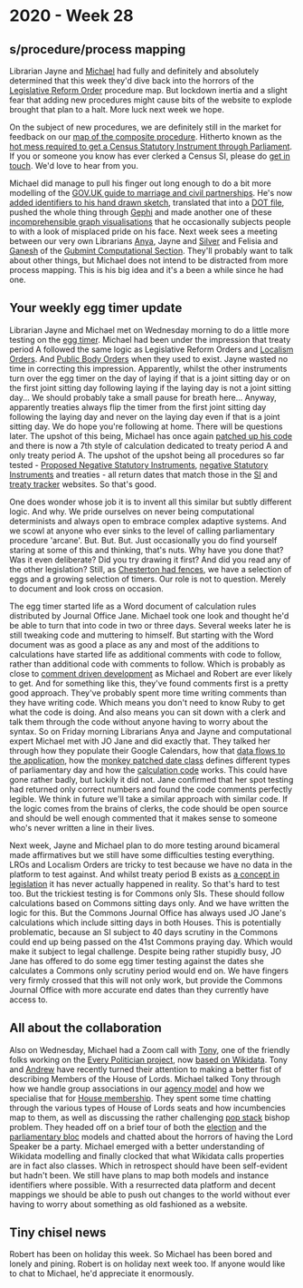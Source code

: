 # 2020 - Week 28

## s/procedure/process mapping

Librarian Jayne and [Michael](https://twitter.com/fantasticlife) had fully and definitely and absolutely determined that this week they'd dive back into the horrors of the [Legislative Reform Order](https://www.parliament.uk/business/committees/committees-archive/regulatory-reform-committee/regulatory-reform-orders/) procedure map. But lockdown inertia and a slight fear that adding new procedures might cause bits of the website to explode brought that plan to a halt. More luck next week we hope.

On the subject of new procedures, we are definitely still in the market for feedback on our [map of the composite procedure](https://erskinemay.parliament.uk/section/5622/composite-procedure/). Hitherto known as the [hot mess required to get a Census Statutory Instrument through Parliament](https://github.com/ukparliament/ontologies/blob/master/procedure/flowcharts/sis/census.pdf). If you or someone you know has ever clerked a Census SI, please do [get in touch](mailto:RIIDMSMailbox@parliament.uk). We'd love to hear from you.

Michael did manage to pull his finger out long enough to do a bit more modelling of the [GOV.UK guide to marriage and civil partnerships](https://www.gov.uk/marriages-civil-partnerships). He's now [added identifiers to his hand drawn sketch](https://github.com/fantasticlife/process-flows/blob/master/maps/marriage/marriage.pdf), translated that into a [DOT file](https://github.com/fantasticlife/process-flows/blob/master/maps/marriage/marriage.gv), pushed the whole thing through [Gephi](https://en.wikipedia.org/wiki/Gephi) and made another one of these [incomprehensible graph visualisations](https://github.com/fantasticlife/process-flows/blob/master/maps/marriage/graphviz.pdf) that he occasionally subjects people to with a look of misplaced pride on his face. Next week sees a meeting between our very own Librarians [Anya](https://twitter.com/bitten_), Jayne and [Silver](https://twitter.com/silveroliver) and Felisia and [Ganesh](https://twitter.com/gansenthi) of the [Gubmint Computational Section](https://www.gov.uk/government/organisations/government-digital-service). They'll probably want to talk about other things, but Michael does not intend to be distracted from more process mapping. This is his big idea and it's a been a while since he had one.

## Your weekly egg timer update

Librarian Jayne and Michael met on Wednesday morning to do a little more testing on the [egg timer](http://parliament-calendar.herokuapp.com/). Michael had been under the impression that treaty period A followed the same logic as Legislative Reform Orders and [Localism Orders](https://guidetoprocedure.parliament.uk/articles/0jFPWpQS/localism-orders). And [Public Body Orders](https://www.parliament.uk/business/committees/committees-a-z/lords-select/secondary-legislation-scrutiny-committee/public-bodies-orders/#:~:text=LORDS-,Public%20Bodies%20Orders,to%205%20of%20the%20Act.) when they used to exist. Jayne wasted no time in correcting this impression. Apparently, whilst the other instruments turn over the egg timer on the day of laying if that is a joint sitting day or on the first joint sitting day following laying if the laying day is not a joint sitting day... We should probably take a small pause for breath here... Anyway, apparently treaties always flip the timer from the first joint sitting day following the laying day and never on the laying day even if that is a joint sitting day. We do hope you're following at home. There will be questions later. The upshot of this being, Michael has once again [patched up his code](https://github.com/fantasticlife/egg-timer/blob/master/app/controllers/calculator_controller.rb) and there is now a 7th style of calculation dedicated to treaty period A and only treaty period A. The upshot of the upshot being all procedures so far tested - [Proposed Negative Statutory Instruments](https://www.parliament.uk/site-information/glossary/proposed-negative-statutory-instrument/), [negative Statutory Instruments](https://guidetoprocedure.parliament.uk/collections/PtBJuBiU/negative-procedure) and treaties - all return dates that match those in the [SI](https://statutoryinstruments.parliament.uk/) and [treaty tracker](https://treaties.parliament.uk/) websites. So that's good.

One does wonder whose job it is to invent all this similar but subtly different logic. And why. We pride ourselves on never being computational determinists and always open to embrace complex adaptive systems. And we scowl at anyone who ever sinks to the level of calling parliamentary procedure 'arcane'. But. But. But. Just occasionally you do find yourself staring at some of this and thinking, that's nuts. Why have you done that? Was it even deliberate? Did you try drawing it first? And did you read any of the other legislation? Still, as [Chesterton had fences](https://en.wikipedia.org/wiki/Wikipedia:Chesterton%27s_fence), we have a selection of eggs and a growing selection of timers. Our role is not to question. Merely to document and look cross on occasion.

The egg timer started life as a Word document of calculation rules distributed by Journal Office Jane. Michael took one look and thought he'd be able to turn that into code in two or three days. Several weeks later he is still tweaking code and muttering to himself. But starting with the Word document was as good a place as any and most of the additions to calculations have started life as additional comments with code to follow, rather than additional code with comments to follow. Which is probably as close to [comment driven development](https://www.sitepoint.com/comment-driven-development/) as Michael and Robert are ever likely to get. And for something like this, they've found comments first is a pretty good approach. They've probably spent more time writing comments than they have writing code. Which means you don't need to know Ruby to get what the code is doing. And also means you can sit down with a clerk and talk them through the code without anyone having to worry about the syntax. So on Friday morning Librarians Anya and Jayne and computational expert Michael met with JO Jane and did exactly that. They talked her through how they populate their Google Calendars, how that [data flows to the application](https://github.com/fantasticlife/egg-timer/blob/master/lib/tasks/sync.rake), how the [monkey patched date class](https://github.com/fantasticlife/egg-timer/blob/master/lib/monkey_patching/date.rb) defines different types of parliamentary day and how the [calculation code](https://github.com/fantasticlife/egg-timer/blob/master/app/controllers/calculator_controller.rb) works. This could have gone rather badly, but luckily it did not. Jane confirmed that her spot testing had returned only correct numbers and found the code comments perfectly legible. We think in future we'll take a similar approach with similar code. If the logic comes from the brains of clerks, the code should be open source and should be well enough commented that it makes sense to someone who's never written a line in their lives.

Next week, Jayne and Michael plan to do more testing around bicameral made affirmatives but we still have some difficulties testing everything. LROs and Localism Orders are tricky to test because we have no data in the platform to test against. And whilst treaty period B exists as [a concept in legislation](http://www.legislation.gov.uk/ukpga/2010/25/part/2#section-20-5) it has never actually happened in reality. So that's hard to test too. But the trickiest testing is for Commons only SIs. These should follow calculations based on Commons sitting days only. And we have written the logic for this. But the Commons Journal Office has always used JO Jane's calculations which include sitting days in both Houses. This is potentially problematic, because an SI subject to 40 days scrutiny in the Commons could end up being passed on the 41st Commons praying day. Which would make it subject to legal challenge. Despite being rather stupidly busy, JO Jane has offered to do some egg timer testing against the dates she calculates a Commons only scrutiny period would end on. We have fingers very firmly crossed that this will not only work, but provide the Commons Journal Office with more accurate end dates than they currently have access to.

## All about the collaboration

Also on Wednesday, Michael had a Zoom call with [Tony](https://twitter.com/tmtm), one of the friendly folks working on the [Every Politician project](https://everypolitician.org/), now [based on Wikidata](https://www.wikidata.org/wiki/Wikidata:WikiProject_every_politician). Tony and [Andrew](https://twitter.com/generalising) have recently turned their attention to making a better fist of describing Members of the House of Lords. Michael talked Tony through how we handle group associations in our [agency model](https://ukparliament.github.io/ontologies/agency/agency-ontology.html) and how we specialise that for [House membership](https://ukparliament.github.io/ontologies/house-membership/house-membership-ontology.html). They spent some time chatting through the various types of House of Lords seats and how incumbencies map to them, as well as discussing the rather challenging [pop stack](https://en.wikipedia.org/wiki/Stack_(abstract_data_type)) bishop problem. They headed off on a brief tour of both the [election](https://ukparliament.github.io/ontologies/election/election-ontology.html) and the [parliamentary bloc](https://ukparliament.github.io/ontologies/parliamentary-bloc/parliamentary-bloc-ontology.html) models and chatted about the horrors of having the Lord Speaker be a party. Michael emerged with a better understanding of Wikidata modelling and finally clocked that what Wikidata calls properties are in fact also classes. Which in retrospect should have been self-evident but hadn't been. We still have plans to map both models and instance identifiers where possible. With a resurrected data platform and decent mappings we should be able to push out changes to the world without ever having to worry about something as old fashioned as a website.

## Tiny chisel news

Robert has been on holiday this week. So Michael has been bored and lonely and pining. Robert is on holiday next week too. If anyone would like to chat to Michael, he'd appreciate it enormously.

